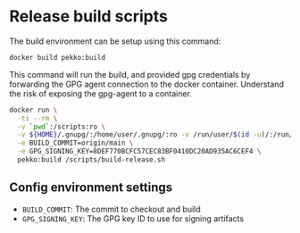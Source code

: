 # Release build scripts

The build environment can be setup using this command:

```sh
docker build pekko:build
```

This command will run the build, and provided gpg credentials by forwarding the GPG agent connection to the docker container.
Understand the risk of exposing the gpg-agent to a container.

```sh
docker run \
  -ti --rm \
  -v `pwd`:/scripts:ro \
  -v ${HOME}/.gnupg/:/home/user/.gnupg/:ro -v /run/user/$(id -u)/:/run/user/$(id -u)/:ro \
  -e BUILD_COMMIT=origin/main \
  -e GPG_SIGNING_KEY=8DEF770BCFC57CEC83BF0410DC20AD935AC6CEF4 \
  pekko:build /scripts/build-release.sh
```

## Config environment settings

 * `BUILD_COMMIT`: The commit to checkout and build
 * `GPG_SIGNING_KEY`: The GPG key ID to use for signing artifacts